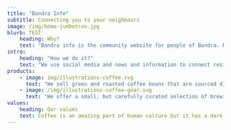 ```yaml
---
title: "Bandra Info"
subtitle: Connecting you to your neighbours
image: /img/home-jumbotron.jpg
blurb: TEST
    heading: Why?
    text: "Bandra info is the community website for people of Bandra. Research shows that lonliness is now an epidemic. Research has also pointed out that if your neighbour say hi to you it plays a major role in reducing lonliness."
intro:
    heading: "How we do it?"
    text: "We use social media and news and information to connect residents from the neighbourhood to connect around information and common interests."
products:
    - image: img/illustrations-coffee.svg
      text: "We sell green and roasted coffee beans that are sourced directly from independent farmers and farm cooperatives. We’re proud to offer a variety of coffee beans grown with great care for the environment and local communities. Check our post or contact us directly for current availability."
    - image: /img/illustrations-coffee-gear.svg
      text: "We offer a small, but carefully curated selection of brewing gear and tools for every taste and experience level. No matter if you roast your own beans or just bought your first french press, you’ll find a gadget to fall in love with in our shop."
values:
    heading: Our values
    text: Coffee is an amazing part of human culture but it has a dark side too – one of colonialism and mindless abuse of natural resources and human lives. We want to turn this around and return the coffee trade to the drink’s exhilarating, empowering and unifying nature.
---
```


